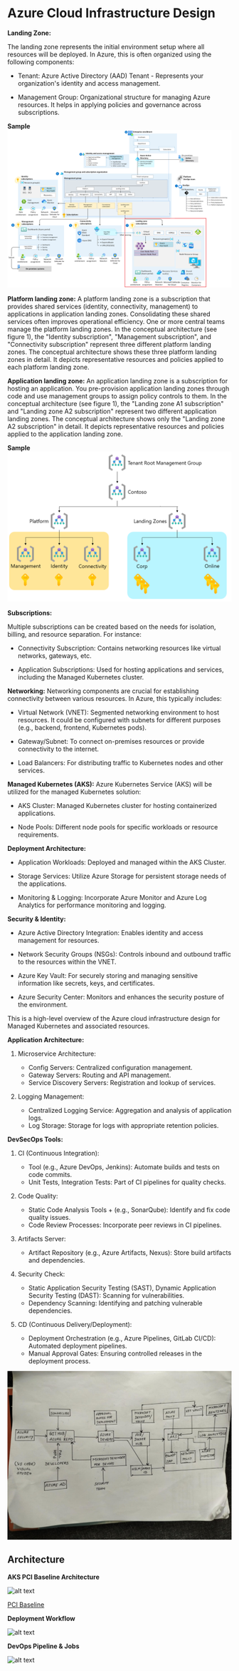 
# Azure Cloud Infrastructure Design #

**Landing Zone:**

The landing zone represents the initial environment setup where all resources will be deployed. In Azure, this is often organized using the following components:

+ Tenant: Azure Active Directory (AAD) Tenant - Represents your organization's identity and access management.

+ Management Group: Organizational structure for managing Azure resources. It helps in applying policies and governance across subscriptions.

**Sample**
![AKS Landing Zone](./source/AKS_Landingzone.png)


**Platform landing zone:** 
A platform landing zone is a subscription that provides shared services (identity, connectivity, management) to applications in application landing zones. Consolidating these shared services often improves operational efficiency. One or more central teams manage the platform landing zones. In the conceptual architecture (see figure 1), the "Identity subscription", "Management subscription", and "Connectivity subscription" represent three different platform landing zones. The conceptual architecture shows these three platform landing zones in detail. It depicts representative resources and policies applied to each platform landing zone.

**Application landing zone:** 
An application landing zone is a subscription for hosting an application. You pre-provision application landing zones through code and use management groups to assign policy controls to them. In the conceptual architecture (see figure 1), the "Landing zone A1 subscription" and "Landing zone A2 subscription" represent two different application landing zones. The conceptual architecture shows only the "Landing zone A2 subscription" in detail. It depicts representative resources and policies applied to the application landing zone.

**Sample** 
![alt text](./source/management_group.png)


**Subscriptions:**

Multiple subscriptions can be created based on the needs for isolation, billing, and resource separation. For instance:

+ Connectivity Subscription: Contains networking resources like virtual networks, gateways, etc.

+ Application Subscriptions: Used for hosting applications and services, including the Managed Kubernetes cluster.

**Networking:**
Networking components are crucial for establishing connectivity between various resources. In Azure, this typically includes:

+ Virtual Network (VNET): Segmented networking environment to host resources. It could be configured with subnets for different purposes (e.g., backend, frontend, Kubernetes pods).

+ Gateway/Subnet: To connect on-premises resources or provide connectivity to the internet.

+ Load Balancers: For distributing traffic to Kubernetes nodes and other services.

**Managed Kubernetes (AKS):**
Azure Kubernetes Service (AKS) will be utilized for the managed Kubernetes solution:

+ AKS Cluster: Managed Kubernetes cluster for hosting containerized applications.

+ Node Pools: Different node pools for specific workloads or resource requirements.

**Deployment Architecture:**
+ Application Workloads: Deployed and managed within the AKS Cluster.

+ Storage Services: Utilize Azure Storage for persistent storage needs of the applications.

+ Monitoring & Logging: Incorporate Azure Monitor and Azure Log Analytics for performance monitoring and logging.

**Security & Identity:**

+ Azure Active Directory Integration: Enables identity and access management for resources.

+ Network Security Groups (NSGs): Controls inbound and outbound traffic to the resources within the VNET.

+ Azure Key Vault: For securely storing and managing sensitive information like secrets, keys, and certificates.

+ Azure Security Center: Monitors and enhances the security posture of the environment.

This is a high-level overview of the Azure cloud infrastructure design for Managed Kubernetes and associated resources.


**Application Architecture:**
1. Microservice Architecture:

    + Config Servers: Centralized configuration management.
    + Gateway Servers: Routing and API management.
    + Service Discovery Servers: Registration and lookup of services.
2. Logging Management:

    + Centralized Logging Service: Aggregation and analysis of application logs.
    + Log Storage: Storage for logs with appropriate retention policies.

**DevSecOps Tools:**
1. CI (Continuous Integration):

    + Tool (e.g., Azure DevOps, Jenkins): Automate builds and tests on code commits.
    + Unit Tests, Integration Tests: Part of CI pipelines for quality checks.

2. Code Quality:

    + Static Code Analysis Tools + (e.g., SonarQube): 
    Identify and fix code quality issues.
    + Code Review Processes: Incorporate peer reviews in CI pipelines.

3. Artifacts Server:

    + Artifact Repository (e.g., Azure Artifacts, Nexus): 
Store build artifacts and dependencies.

4. Security Check:

    +  Static Application Security Testing (SAST), Dynamic Application Security Testing (DAST): Scanning for vulnerabilities.
    + Dependency Scanning: Identifying and patching vulnerable dependencies.
5. CD (Continuous Delivery/Deployment):

    + Deployment Orchestration (e.g., Azure Pipelines, GitLab CI/CD): Automated deployment pipelines.
    + Manual Approval Gates: Ensuring controlled releases in the deployment process.


![Diagram](./source/Deployment_Architecture.jpeg)


## Architecture

**AKS PCI Baseline Architecture**

![alt text](https://camo.githubusercontent.com/bff2c59f8c39ff5fdde854e92f22bf6cb8be96da065fa0c6fe8c540b5400e6b0/68747470733a2f2f6c6561726e2e6d6963726f736f66742e636f6d2f617a7572652f6172636869746563747572652f7265666572656e63652d617263686974656374757265732f636f6e7461696e6572732f616b732f696d616765732f7365637572652d626173656c696e652d6172636869746563747572652e737667)

[PCI Baseline](https://github.com/mspnp/aks-baseline)


**Deployment Workflow**

![alt text](https://learn.microsoft.com/en-us/azure/architecture/guide/aks/media/aks-cicd-azure-pipelines-architecture.svg#lightbox)


**DevOps Pipeline & Jobs**

![alt text](https://miro.medium.com/v2/resize:fit:828/format:webp/1*KarJfifaVtnaR6PDyiEb-A.jpeg)

